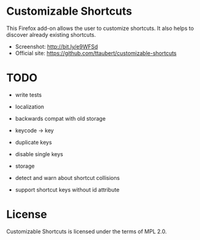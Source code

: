 # Customizable Shortcuts

This Firefox add-on allows the user to customize shortcuts. It also helps to
discover already existing shortcuts.

- Screenshot: <http://bit.ly/e9WFSd>
- Official site: <https://github.com/ttaubert/customizable-shortcuts>

# TODO

* write tests
* localization
* backwards compat with old storage
* keycode -> key
* duplicate keys
* disable single keys
* storage

* detect and warn about shortcut collisions
* support shortcut keys without id attribute

# License

Customizable Shortcuts is licensed under the terms of MPL 2.0.

